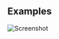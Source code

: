 ## Examples
![Screenshot](https://github.com/sunnut/scroll/blob/master/images/ex.png?raw=true "scroll")
